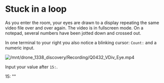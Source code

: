# Stuck in a loop

As you enter the room, your eyes are drawn to a display repeating the same video file over and over again. The video is in fullscreen mode.
On a notepad, several numbers have been jotted down and crossed out.

In one terminal to your right you also notice a blinking cursor: `Count:` and a numeric input.

![/mnt/drone_1338_discovery/Recording/Q0432_VDiv_Eye.mp4](https://www.youtube.com/watch?v=5ZC5rHMvkwo)

Input your value after `15:`.

<div class="key">
15: ""
</div>
